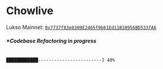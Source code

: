 # Chowlive

Lukso Mainnet: [`0x7737f83e8309E2465f9b61Ed11B10956BD533fA6`](http://explorer.lukso.network/address/0x7737f83e8309E2465f9b61Ed11B10956BD533fA6?tab=internal_txns)

##### \*Codebase Refactoring in progress

```

████████████------------------------] 40%

```

